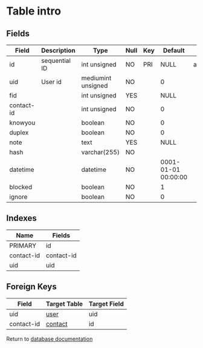 Table intro
===========



Fields
------

| Field      | Description   | Type               | Null | Key | Default             | Extra          |
| ---------- | ------------- | ------------------ | ---- | --- | ------------------- | -------------- |
| id         | sequential ID | int unsigned       | NO   | PRI | NULL                | auto_increment |
| uid        | User id       | mediumint unsigned | NO   |     | 0                   |                |
| fid        |               | int unsigned       | YES  |     | NULL                |                |
| contact-id |               | int unsigned       | NO   |     | 0                   |                |
| knowyou    |               | boolean            | NO   |     | 0                   |                |
| duplex     |               | boolean            | NO   |     | 0                   |                |
| note       |               | text               | YES  |     | NULL                |                |
| hash       |               | varchar(255)       | NO   |     |                     |                |
| datetime   |               | datetime           | NO   |     | 0001-01-01 00:00:00 |                |
| blocked    |               | boolean            | NO   |     | 1                   |                |
| ignore     |               | boolean            | NO   |     | 0                   |                |

Indexes
------------

| Name       | Fields     |
| ---------- | ---------- |
| PRIMARY    | id         |
| contact-id | contact-id |
| uid        | uid        |

Foreign Keys
------------

| Field | Target Table | Target Field |
|-------|--------------|--------------|
| uid | [user](help/database/db_user) | uid |
| contact-id | [contact](help/database/db_contact) | id |

Return to [database documentation](help/database)
